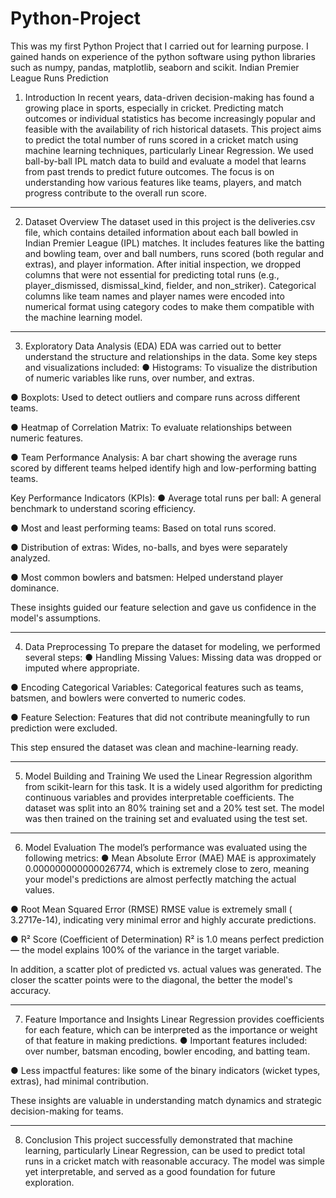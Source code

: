 # Python-Project
This was my first Python Project that I carried out for learning purpose. I gained hands on experience of the python software using python libraries such as numpy, pandas, matplotlib, seaborn and scikit.
Indian Premier League Runs Prediction
1. Introduction
In recent years, data-driven decision-making has found a growing place in sports, especially in cricket. Predicting match outcomes or individual statistics has become increasingly popular and feasible with the availability of rich historical datasets. This project aims to predict the total number of runs scored in a cricket match using machine learning techniques, particularly Linear Regression.
We used ball-by-ball IPL match data to build and evaluate a model that learns from past trends to predict future outcomes. The focus is on understanding how various features like teams, players, and match progress contribute to the overall run score.
________________________________________
2. Dataset Overview
The dataset used in this project is the deliveries.csv file, which contains detailed information about each ball bowled in Indian Premier League (IPL) matches. It includes features like the batting and bowling team, over and ball numbers, runs scored (both regular and extras), and player information.
After initial inspection, we dropped columns that were not essential for predicting total runs (e.g., player_dismissed, dismissal_kind, fielder, and non_striker). Categorical columns like team names and player names were encoded into numerical format using category codes to make them compatible with the machine learning model.
________________________________________
3. Exploratory Data Analysis (EDA)
EDA was carried out to better understand the structure and relationships in the data. Some key steps and visualizations included:
●	Histograms: To visualize the distribution of numeric variables like runs, over number, and extras.

●	Boxplots: Used to detect outliers and compare runs across different teams.

●	Heatmap of Correlation Matrix: To evaluate relationships between numeric features.

●	Team Performance Analysis: A bar chart showing the average runs scored by different teams helped identify high and low-performing batting teams.

Key Performance Indicators (KPIs):
●	Average total runs per ball: A general benchmark to understand scoring efficiency.

●	Most and least performing teams: Based on total runs scored.

●	Distribution of extras: Wides, no-balls, and byes were separately analyzed.

●	Most common bowlers and batsmen: Helped understand player dominance.

These insights guided our feature selection and gave us confidence in the model's assumptions.
________________________________________
4. Data Preprocessing
To prepare the dataset for modeling, we performed several steps:
●	Handling Missing Values: Missing data was dropped or imputed where appropriate.

●	Encoding Categorical Variables: Categorical features such as teams, batsmen, and bowlers were converted to numeric codes.

●	Feature Selection: Features that did not contribute meaningfully to run prediction were excluded.

This step ensured the dataset was clean and machine-learning ready.
________________________________________
5. Model Building and Training
We used the Linear Regression algorithm from scikit-learn for this task. It is a widely used algorithm for predicting continuous variables and provides interpretable coefficients.
The dataset was split into an 80% training set and a 20% test set. The model was then trained on the training set and evaluated using the test set.
________________________________________
6. Model Evaluation
The model’s performance was evaluated using the following metrics:
●	Mean Absolute Error (MAE)
MAE is approximately 0.000000000000026774, which is extremely close to zero, meaning your model's predictions are almost perfectly matching the actual values.

●	Root Mean Squared Error (RMSE)
RMSE value is extremely small ( 3.2717e-14), indicating very minimal error and highly accurate predictions.

●	R² Score (Coefficient of Determination)
R² is 1.0 means perfect prediction — the model explains 100% of the variance in the target variable.

In addition, a scatter plot of predicted vs. actual values was generated. The closer the scatter points were to the diagonal, the better the model's accuracy.
________________________________________
7. Feature Importance and Insights
Linear Regression provides coefficients for each feature, which can be interpreted as the importance or weight of that feature in making predictions.
●	Important features included: over number, batsman encoding, bowler encoding, and batting team.

●	Less impactful features: like some of the binary indicators (wicket types, extras), had minimal contribution.

These insights are valuable in understanding match dynamics and strategic decision-making for teams.
________________________________________


8. Conclusion
This project successfully demonstrated that machine learning, particularly Linear Regression, can be used to predict total runs in a cricket match with reasonable accuracy. The model was simple yet interpretable, and served as a good foundation for future exploration.


